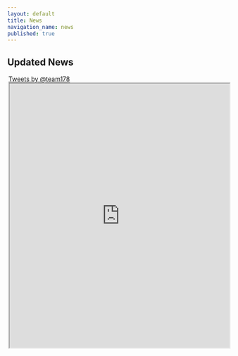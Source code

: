 ```yaml
---
layout: default
title: News
navigation_name: news
published: true
---
```


## Updated News

<div class="row" style="width:99%;margin: 0 auto;">
<a class="twitter-timeline" data-dnt="true" href="https://twitter.com/team178"  data-widget-id="439554934925557760">Tweets by @team178</a>
<script>!function(d,s,id){var js,fjs=d.getElementsByTagName(s)[0],p=/^http:/.test(d.location)?'http':'https';if(!d.getElementById(id)){js=d.createElement(s);js.id=id;js.src=p+"://platform.twitter.com/widgets.js";fjs.parentNode.insertBefore(js,fjs);}}(document,"script","twitter-wjs");</script>
<iframe src="http://ghactivity.com/Team178/5" frameborder="1" width="500px" height="600px"></iframe>
</div>
